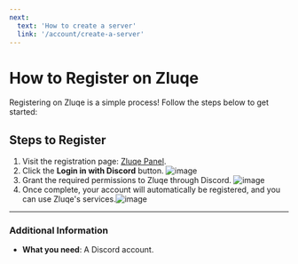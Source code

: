 ```yaml
---
next:
  text: 'How to create a server'
  link: '/account/create-a-server'
---
```


# How to Register on Zluqe

Registering on Zluqe is a simple process! Follow the steps below to get started:

## Steps to Register
1. Visit the registration page: [Zluqe Panel](https://panel.zluqe.org/). 
2. Click the **Login in with Discord** button. ![image](https://github.com/user-attachments/assets/be4713cc-8e2d-4430-a038-5e44dd827244)
3. Grant the required permissions to Zluqe through Discord. ![image](https://github.com/user-attachments/assets/3f43ba36-159e-4e84-9e15-4ea70b57bc11)
4. Once complete, your account will automatically be registered, and you can use Zluqe's services.![image](https://github.com/user-attachments/assets/bce8690c-6b62-4b2d-9c1c-3d5f95b91006)


---

### Additional Information
- **What you need**: A Discord account.
